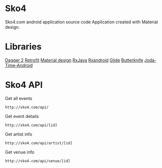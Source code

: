 # Sko4
Sko4.com android application source code
Application created with Material design.

# Libraries
[Dagger 2](https://google.github.io/dagger/)
[Retrofit](https://square.github.io/retrofit/)
[Material design](https://design.google.com/)
[RxJava](https://github.com/ReactiveX/RxJava)
[Rxandroid](https://github.com/ReactiveX/RxAndroid)
[Glide](https://github.com/bumptech/glide)
[Butterknife](https://github.com/JakeWharton/butterknife)
[Joda-Time-Android](https://github.com/dlew/joda-time-android)

# Sko4 API

Get all events
```
http://sko4.com/api/
```

Get event details
```
http://sko4.com/api/[id]
```

Get artist info
```
http://sko4.com/api/artist/[id]
```

Get venue info
```
http://sko4.com/api/venue/[id]
```
